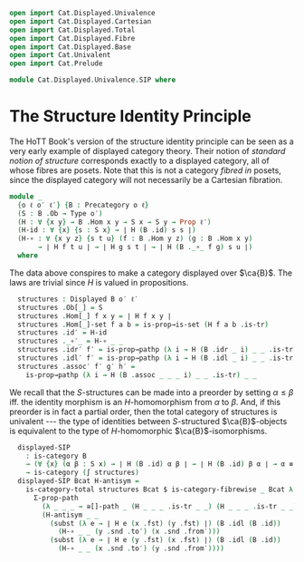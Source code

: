 ```agda
open import Cat.Displayed.Univalence
open import Cat.Displayed.Cartesian
open import Cat.Displayed.Total
open import Cat.Displayed.Fibre
open import Cat.Displayed.Base
open import Cat.Univalent
open import Cat.Prelude

module Cat.Displayed.Univalence.SIP where
```

<!--
```agda
open Precategory
open Displayed
open _≅[_]_
```
-->

# The Structure Identity Principle

The HoTT Book's version of the structure identity principle can be seen
as a very early example of displayed category theory. Their notion of
_standard notion of structure_ corresponds exactly to a displayed
category, all of whose fibres are posets. Note that this is not a
category _fibred in_ posets, since the displayed category will not
necessarily be a Cartesian fibration.

```agda
module _
  {o ℓ o′ ℓ′} {B : Precategory o ℓ}
  (S : B .Ob → Type o′)
  (H : ∀ {x y} → B .Hom x y → S x → S y → Prop ℓ′)
  (H-id : ∀ {x} {s : S x} → ∣ H (B .id) s s ∣)
  (H-∘ : ∀ {x y z} {s t u} (f : B .Hom y z) (g : B .Hom x y)
       → ∣ H f t u ∣ → ∣ H g s t ∣ → ∣ H (B ._∘_ f g) s u ∣)
  where
```

The data above conspires to make a category displayed over $\ca{B}$. The
laws are trivial since $H$ is valued in propositions.

```agda
  structures : Displayed B o′ ℓ′
  structures .Ob[_] = S
  structures .Hom[_] f x y = ∣ H f x y ∣
  structures .Hom[_]-set f a b = is-prop→is-set (H f a b .is-tr)
  structures .id′ = H-id
  structures ._∘′_ = H-∘ _ _
  structures .idr′ f′ = is-prop→pathp (λ i → H (B .idr _ i) _ _ .is-tr) _ _
  structures .idl′ f′ = is-prop→pathp (λ i → H (B .idl _ i) _ _ .is-tr) _ _
  structures .assoc′ f′ g′ h′ =
    is-prop→pathp (λ i → H (B .assoc _ _ _ i) _ _ .is-tr) _ _
```

We recall that the $S$-structures can be made into a preorder by setting
$\alpha \le \beta$ iff. the identity morphism is an $H$-homomorphism
from $\alpha$ to $\beta$. And, if this preorder is in fact a partial
order, then the total category of structures is univalent --- the type
of identities between $S$-structured $\ca{B}$-objects is equivalent to
the type of $H$-homomorphic $\ca{B}$-isomorphisms.

```agda
  displayed-SIP
    : is-category B
    → (∀ {x} (α β : S x) → ∣ H (B .id) α β ∣ → ∣ H (B .id) β α ∣ → α ≡ β)
    → is-category (∫ structures)
  displayed-SIP Bcat H-antisym =
    is-category-total structures Bcat $ is-category-fibrewise _ Bcat λ A x y →
      Σ-prop-path
        (λ _ _ _ → ≅[]-path _ (H _ _ _ .is-tr _ _) (H _ _ _ .is-tr _ _))
        (H-antisym _ _
          (subst (λ e → ∣ H e (x .fst) (y .fst) ∣) (B .idl (B .id))
            (H-∘ _ _ (y .snd .to′) (x .snd .from′)))
          (subst (λ e → ∣ H e (y .fst) (x .fst) ∣) (B .idl (B .id))
            (H-∘ _ _ (x .snd .to′) (y .snd .from′))))
```
